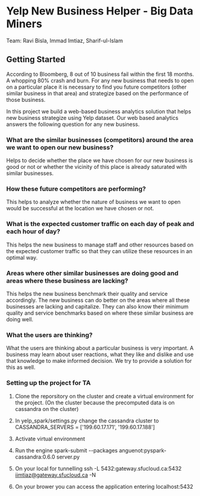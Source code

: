 # Yelp New Business Helper - Big Data Miners
Team: Ravi Bisla, Immad Imtiaz, Sharif-ul-Islam


## Getting Started
According to Bloomberg, 8 out of 10 business fail within the first 18 months. A whopping 80% crash and burn. For any new business that needs to open on a particular place it is necessary to find you future competitors (other similar business in that area) and strategize based on the performance of those business.

In this project we build a web-based business analytics solution  that helps new business strategize using Yelp dataset. Our web based analytics answers the following question for any new business.

### What are the similar businesses (competitors) around the area we want to open our new business? 
Helps to decide whether the place we have chosen for our new business is good or not or whether the vicinity of this place is already saturated with similar businesses.

### How these future competitors are performing? 
This helps to analyze whether the nature of business we want to open would be successful at the location we have chosen or not.

### What is the expected customer traffic on each day of peak and each hour of day? 
This helps the new business to manage staff and other resources based on the expected customer traffic so that they can utilize these resources in an optimal way.

### Areas where other similar businesses are doing good and areas where these business are lacking? 
This helps the new business benchmark their quality and service accordingly. The new business can do better on the areas where all these businesses are lacking and capitalize. They can also know their minimum quality and service benchmarks based on where these similar business are doing well.

### What the users are thinking? 
What the users are thinking about a particular business is very important. A business may learn about user reactions, what they like and dislike and use that knowledge to make informed decision. We try to provide a solution for this as well.  


### Setting up the project for TA

1) Clone the reporsitory on the cluster and create a virtual environment for the project. (On the cluster because the precomputed data is on cassandra on the cluster)

2) In yelp_spark/settings.py change the cassandra cluster to CASSANDRA_SERVERS = ['199.60.17.171', '199.60.17.188']

3) Activate virtual environment

4) Run the engine
spark-submit --packages anguenot:pyspark-cassandra:0.6.0 server.py

5) On your local for tunnelling
ssh -L 5432:gateway.sfucloud.ca:5432 iimtiaz@gateway.sfucloud.ca -N

6) On your brower you can access the application entering localhost:5432




